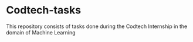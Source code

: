 # Codtech-tasks
This repository consists of tasks done during the Codtech Internship in the domain of Machine Learning
